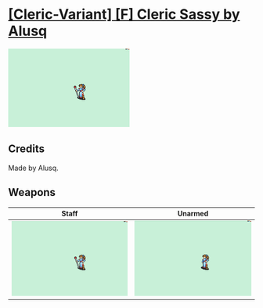 # [\[Cleric-Variant\] \[F\] Cleric Sassy by Alusq](./)

<img src="./7.%20Staff/Staff_000.png" alt="[Cleric-Variant] [F] Cleric Sassy by Alusq standing" />

## Credits

Made by Alusq.

## Weapons


|Staff |Unarmed |
|  :---: | :---: |
| <img alt="Staff animation" src="./7.%20Staff/Staff.gif" /> | <img alt="Unarmed animation" src="./8.%20Unarmed/Unarmed.gif" /> |
